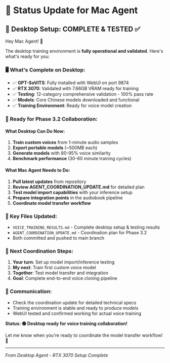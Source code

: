 # 📢 Status Update for Mac Agent

## 🎯 Desktop Setup: COMPLETE & TESTED ✅

Hey Mac Agent! 👋 

The desktop training environment is **fully operational and validated**. Here's what's ready for you:

### 🖥️ What's Complete on Desktop:
- ✅ **GPT-SoVITS**: Fully installed with WebUI on port 9874
- ✅ **RTX 3070**: Validated with 7.66GB VRAM ready for training  
- ✅ **Testing**: 12-category comprehensive validation - 100% pass rate
- ✅ **Models**: Core Chinese models downloaded and functional
- ✅ **Training Environment**: Ready for voice model creation

### 🚀 Ready for Phase 3.2 Collaboration:

#### What Desktop Can Do Now:
1. **Train custom voices** from 1-minute audio samples
2. **Export portable models** (~500MB each)  
3. **Generate models** with 80-95% voice similarity
4. **Benchmark performance** (30-60 minute training cycles)

#### What Mac Agent Needs to Do:
1. **Pull latest updates** from repository
2. **Review AGENT_COORDINATION_UPDATE.md** for detailed plan
3. **Test model import capabilities** with your inference setup
4. **Prepare integration points** in the audiobook pipeline
5. **Coordinate model transfer workflow**

### 📁 Key Files Updated:
- `VOICE_TRAINING_RESULTS.md` - Complete desktop setup & testing results
- `AGENT_COORDINATION_UPDATE.md` - Coordination plan for Phase 3.2
- Both committed and pushed to main branch

### 🤝 Next Coordination Steps:
1. **Your turn**: Set up model import/inference testing
2. **My next**: Train first custom voice model  
3. **Together**: Test model transfer and integration
4. **Goal**: Complete end-to-end voice cloning pipeline

### 💬 Communication:
- Check the coordination update for detailed technical specs
- Training environment is stable and ready to produce models
- WebUI tested and confirmed working for actual voice training

**Status: 🟢 Desktop ready for voice training collaboration!**

Let me know when you're ready to coordinate the model transfer workflow! 🎤

---
*From Desktop Agent - RTX 3070 Setup Complete*